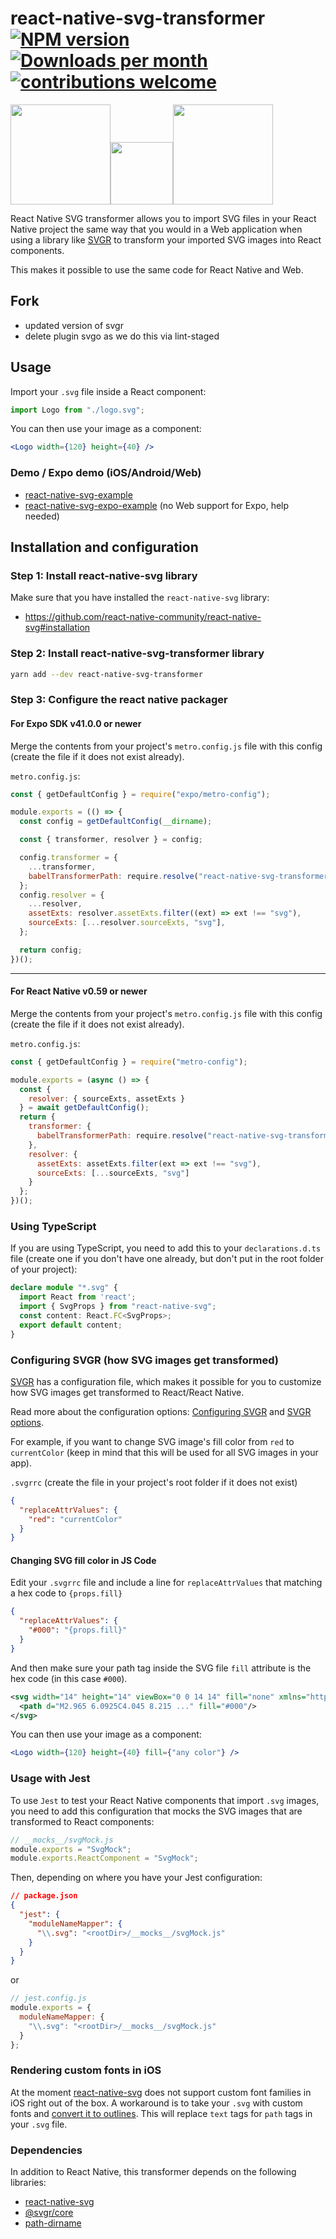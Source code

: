 # react-native-svg-transformer [![NPM version](http://img.shields.io/npm/v/react-native-svg-transformer.svg)](https://www.npmjs.org/package/react-native-svg-transformer) [![Downloads per month](https://img.shields.io/npm/dm/react-native-svg-transformer.svg)](http://npmcharts.com/compare/react-native-svg-transformer?periodLength=30) [![contributions welcome](https://img.shields.io/badge/contributions-welcome-brightgreen.svg)](https://egghead.io/courses/how-to-contribute-to-an-open-source-project-on-github)

<a href="https://facebook.github.io/react-native/"><img src="images/react-native-logo.png" width="160"></a><img src="images/plus.svg" width="100"><img src="images/svg-logo.svg" width="160">

React Native SVG transformer allows you to import SVG files in your React Native project the same way that you would in a Web application when using a library like [SVGR](https://github.com/gregberge/svgr/tree/main/packages/webpack) to transform your imported SVG images into React components.

This makes it possible to use the same code for React Native and Web.

## Fork

- updated version of svgr
- delete plugin svgo as we do this via lint-staged

## Usage

Import your `.svg` file inside a React component:

```jsx
import Logo from "./logo.svg";
```

You can then use your image as a component:

```jsx
<Logo width={120} height={40} />
```

### Demo / Expo demo (iOS/Android/Web)

- [react-native-svg-example](https://github.com/kristerkari/react-native-svg-example)
- [react-native-svg-expo-example](https://github.com/kristerkari/react-native-svg-expo-example) (no Web support for Expo, help needed)

## Installation and configuration

### Step 1: Install react-native-svg library

Make sure that you have installed the `react-native-svg` library:

- https://github.com/react-native-community/react-native-svg#installation

### Step 2: Install react-native-svg-transformer library

```sh
yarn add --dev react-native-svg-transformer
```

### Step 3: Configure the react native packager

#### For Expo SDK v41.0.0 or newer

Merge the contents from your project's `metro.config.js` file with this config (create the file if it does not exist already).

`metro.config.js`:

```js
const { getDefaultConfig } = require("expo/metro-config");

module.exports = (() => {
  const config = getDefaultConfig(__dirname);

  const { transformer, resolver } = config;

  config.transformer = {
    ...transformer,
    babelTransformerPath: require.resolve("react-native-svg-transformer"),
  };
  config.resolver = {
    ...resolver,
    assetExts: resolver.assetExts.filter((ext) => ext !== "svg"),
    sourceExts: [...resolver.sourceExts, "svg"],
  };

  return config;
})();
```

---

#### For React Native v0.59 or newer

Merge the contents from your project's `metro.config.js` file with this config (create the file if it does not exist already).

`metro.config.js`:

```js
const { getDefaultConfig } = require("metro-config");

module.exports = (async () => {
  const {
    resolver: { sourceExts, assetExts }
  } = await getDefaultConfig();
  return {
    transformer: {
      babelTransformerPath: require.resolve("react-native-svg-transformer")
    },
    resolver: {
      assetExts: assetExts.filter(ext => ext !== "svg"),
      sourceExts: [...sourceExts, "svg"]
    }
  };
})();
```

### Using TypeScript

If you are using TypeScript, you need to add this to your `declarations.d.ts` file (create one if you don't have one already, but don't put in the root folder of your project):

```ts
declare module "*.svg" {
  import React from 'react';
  import { SvgProps } from "react-native-svg";
  const content: React.FC<SvgProps>;
  export default content;
}
```

### Configuring SVGR (how SVG images get transformed)

[SVGR](https://github.com/gregberge/svgr) has a configuration file, which makes it possible for you to customize how SVG images get transformed to React/React Native.

Read more about the configuration options: [Configuring SVGR](https://react-svgr.com/docs/configuration-files/) and [SVGR options](https://react-svgr.com/docs/options/).

For example, if you want to change SVG image's fill color from `red` to `currentColor` (keep in mind that this will be used for all SVG images in your app).

`.svgrrc` (create the file in your project's root folder if it does not exist)

```json
{
  "replaceAttrValues": {
    "red": "currentColor"
  }
}
```

#### Changing SVG fill color in JS Code

Edit your `.svgrrc` file and include a line for `replaceAttrValues` that matching a hex code to `{props.fill}`

```json
{
  "replaceAttrValues": {
    "#000": "{props.fill}"
  }
}
```

And then make sure your path tag inside the SVG file `fill` attribute is the hex code (in this case `#000`).

```xml
<svg width="14" height="14" viewBox="0 0 14 14" fill="none" xmlns="http://www.w3.org/2000/svg">
  <path d="M2.965 6.0925C4.045 8.215 ..." fill="#000"/>
</svg>
```

You can then use your image as a component:

```jsx
<Logo width={120} height={40} fill={"any color"} />
```

### Usage with Jest

To use `Jest` to test your React Native components that import `.svg` images, you need to add this configuration that mocks the SVG images that are transformed to React components:

```js
// __mocks__/svgMock.js
module.exports = "SvgMock";
module.exports.ReactComponent = "SvgMock";
```

Then, depending on where you have your Jest configuration:

```json
// package.json
{
  "jest": {
    "moduleNameMapper": {
      "\\.svg": "<rootDir>/__mocks__/svgMock.js"
    }
  }
}
```

or

```js
// jest.config.js
module.exports = {
  moduleNameMapper: {
    "\\.svg": "<rootDir>/__mocks__/svgMock.js"
  }
};
```

### Rendering custom fonts in iOS

At the moment [react-native-svg](https://github.com/react-native-svg/react-native-svg#readme) does not support custom font families in iOS right out of the box. A workaround is to take your `.svg` with custom fonts and [convert it to outlines](https://www.sketch.com/docs/text/#converting-text-to-vector-shapes). This will replace `text` tags for `path` tags in your `.svg` file.


### Dependencies

In addition to React Native, this transformer depends on the following libraries:

- [react-native-svg](https://github.com/react-native-svg/react-native-svg#readme)
- [@svgr/core](https://github.com/gregberge/svgr/tree/main/packages/core#readme)
- [path-dirname](https://github.com/gulpjs/path-dirname#readme)
